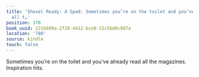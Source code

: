 ```yaml
---
title: 'Shovel Ready: A Spad: Sometimes you’re on the toilet and you’ve already read
  all t…'
position: 370
book_uuid: 221b699a-2f28-4412-bce8-31c5bd0c9d7a
location: '780'
source: kindle
touch: false
---
```


Sometimes you’re on the toilet and you’ve already read all the magazines. Inspiration hits.